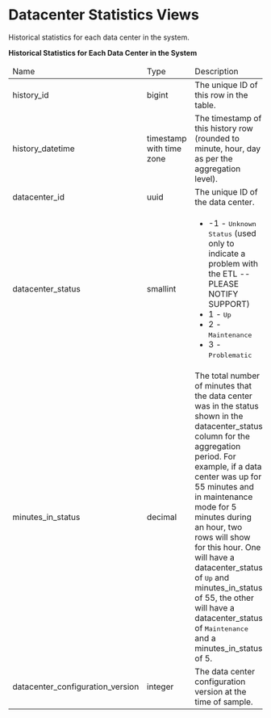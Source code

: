 # Datacenter Statistics Views

Historical statistics for each data center in the system.

**Historical Statistics for Each Data Center in the System**

<table>
 <thead>
  <tr>
   <td>Name</td>
   <td>Type</td>
   <td>Description</td>
  </tr>
 </thead>
 <tbody>
  <tr>
   <td>history_id</td>
   <td>bigint</td>
   <td>The unique ID of this row in the table.</td>
  </tr>
  <tr>
   <td>history_datetime</td>
   <td>timestamp with time zone</td>
   <td>The timestamp of this history row (rounded to minute, hour, day as per the aggregation level).</td>
  </tr>
  <tr>
   <td>datacenter_id</td>
   <td>uuid</td>
   <td>The unique ID of the data center.</td>
  </tr>
  <tr>
   <td>datacenter_status</td>
   <td>smallint</td>
   <td>
    <ul>
     <li>-1 - <tt>Unknown Status</tt> (used only to indicate a problem with the ETL -- PLEASE NOTIFY SUPPORT)</li>
     <li>1 - <tt>Up</tt></li>
     <li>2 - <tt>Maintenance</tt></li>
     <li>3 - <tt>Problematic</tt></li>
    </ul>
   </td>
  </tr>
  <tr>
   <td>minutes_in_status</td>
   <td>decimal</td>
   <td>The total number of minutes that the data center was in the status shown in the datacenter_status column for the aggregation period. For example, if a data center was up for 55 minutes and in maintenance mode for 5 minutes during an hour, two rows will show for this hour. One will have a datacenter_status of <tt>Up</tt> and minutes_in_status of 55, the other will have a datacenter_status of <tt>Maintenance</tt> and a minutes_in_status of 5.</td>
  </tr>
  <tr>
   <td>datacenter_configuration_version</td>
   <td>integer</td>
   <td>The data center configuration version at the time of sample.</td>
  </tr>
 </tbody>
</table>

